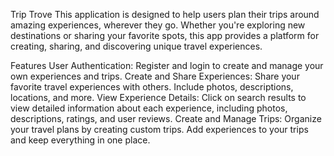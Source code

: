 Trip Trove
This application is designed to help users plan their trips around amazing experiences, wherever they go. Whether you're exploring new destinations or sharing your favorite spots, this app provides a platform for creating, sharing, and discovering unique travel experiences.

Features
User Authentication: Register and login to create and manage your own experiences and trips.
Create and Share Experiences: Share your favorite travel experiences with others. Include photos, descriptions, locations, and more.
View Experience Details: Click on search results to view detailed information about each experience, including photos, descriptions, ratings, and user reviews.
Create and Manage Trips: Organize your travel plans by creating custom trips. Add experiences to your trips and keep everything in one place.
